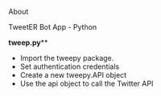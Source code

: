 About

TweetER Bot App - Python

**********tweep.py************
- Import the tweepy package.
- Set authentication credentials
- Create a new tweepy.API object
- Use the api object to call the Twitter API

